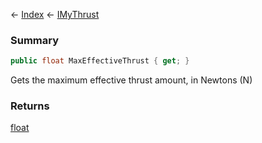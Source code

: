 ← [Index](Api-Index) ← [IMyThrust](Sandbox.ModAPI.Ingame.IMyThrust)

### Summary

```csharp
public float MaxEffectiveThrust { get; }
```

Gets the maximum effective thrust amount, in Newtons (N)

### Returns

[float](https://docs.microsoft.com/en-us/dotnet/api/system.single?view=netframework-4.6)


